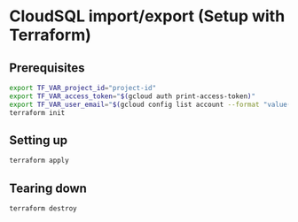 
# CloudSQL import/export (Setup with Terraform)

## Prerequisites

```sh
export TF_VAR_project_id="project-id"
export TF_VAR_access_token="$(gcloud auth print-access-token)"
export TF_VAR_user_email="$(gcloud config list account --format "value(core.account)")"
terraform init
```

## Setting up

```sh
terraform apply
```

## Tearing down

```sh
terraform destroy
```
